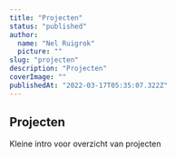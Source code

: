 ```yaml
---
title: "Projecten"
status: "published"
author:
  name: "Nel Ruigrok"
  picture: ""
slug: "projecten"
description: "Projecten"
coverImage: ""
publishedAt: "2022-03-17T05:35:07.322Z"
---
```


## Projecten

Kleine intro voor overzicht van projecten
